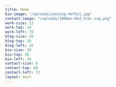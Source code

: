 ```yaml
---
title: Home
bio-image: "/uploads/yanting-4ef4c1.jpg"
contact-image: "/uploads/1000px-Red_star.svg.png"
work-size: 12
work-top: 24
work-left: 70
blog-size: 20
blog-top: 20
blog-left: 36
bio-size: 10
bio-top: 36
bio-left: 10
contact-size: 8
contact-top: 68
contact-left: 72
layout: main
---
```


